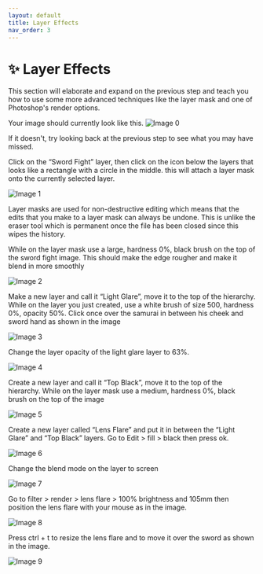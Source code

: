 ```yaml
---
layout: default
title: Layer Effects
nav_order: 3
---
```


# [](#header-1):sparkles: Layer Effects

This section will elaborate and expand on the previous step and teach you how to use some more advanced techniques like the layer mask and one of Photoshop's render options. 

Your image should currently look like this. 
![Image 0](https://user-images.githubusercontent.com/72904003/161461580-bc37dbfc-42bb-4e0a-a1ba-02a5788451cd.png)

If it doesn't, try looking back at the previous step to see what you may have missed.

Click on the “Sword Fight” layer, then click on the icon below the layers that looks like a rectangle with a circle in the middle. this will attach a layer mask onto the currently selected layer.

![Image 1](https://user-images.githubusercontent.com/72904003/161461598-06907edb-0a04-4d50-9089-24cb8720be6e.png)

Layer masks are used for non-destructive editing which means that the edits that you make to a layer mask can always be undone. This is unlike the eraser tool which is permanent once the file has been closed since this wipes the history.

While on the layer mask use a large, hardness 0%, black brush on the top of the sword fight image. This should make the edge rougher and make it blend in more smoothly 

![Image 2](https://user-images.githubusercontent.com/72904003/161461607-9f2298c8-122c-47df-be2b-1568e2b8e4de.png)

Make a new layer and call it “Light Glare”, move it to the top of the hierarchy.
 While on the layer you just created, use a white brush of size 500, hardness 0%, opacity 50%. Click once over the samurai in between his cheek and sword hand as shown in the image 
 
![Image 3](https://user-images.githubusercontent.com/72904003/161461621-45980792-2c12-4203-aed0-2c681ff1c335.png)

Change the layer opacity of the light glare layer to 63%.

![Image 4](https://user-images.githubusercontent.com/72904003/161461629-7e4e7aee-c645-48bc-9a5b-d2ca9f7efb30.png)

Create a new layer and call it “Top Black”, move it to the top of the hierarchy.
While on the layer mask use a medium, hardness 0%, black brush on the top of the image 

![Image 5](https://user-images.githubusercontent.com/72904003/161461634-7c0fdcfe-f514-4f25-9655-5cf566a7f6fa.png)

 Create a new layer called “Lens Flare” and put it in between the “Light Glare” and “Top Black” layers.
Go to Edit > fill > black then press ok.

![Image 6](https://user-images.githubusercontent.com/72904003/161461642-aabf2f56-b200-43e8-9790-d0f732b1767e.png)

Change the blend mode on the layer to screen 

![Image 7](https://user-images.githubusercontent.com/72904003/161461659-c65ae37e-f0f0-4d59-ac41-7e7d6d420e40.png)

Go to filter > render > lens flare > 100% brightness and 105mm then position the lens flare with your mouse as in the image. 

![Image 8](https://user-images.githubusercontent.com/72904003/161461673-08bb8322-edb7-42cd-ad92-80e6025e86f3.png)

Press ctrl + t to resize the lens flare and to move it over the sword as shown in the image.

![Image 9](https://user-images.githubusercontent.com/72904003/161461679-0d083ff8-54e6-475b-a395-9a36f015fc38.png)

